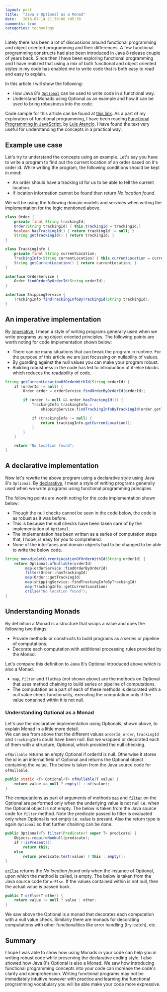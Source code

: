 ```yaml
---
layout: post
title:  "Java 8 Optional as a Monad"
date:   2016-07-14 21:30:00 +05:30
comments: true
categories: technology
---
```


Lately there has been a lot of discussions around functional programming and object oriented programming 
and their differences. A few functional programming constructs had also been introduced in Java 8 release couple of years back. 
Since then I have been exploring functional programming and I have realized that using a mix of both functional and 
object oriented styles in my code has enabled me to write code that is both easy to read and easy to explain.   

In this article I will show the following:

- How Java 8's [`Optional`][Optional] can be used to write code in a functional way.   
- Understand Monads using Optional as an example and how it can be used to bring robustness into the code.

Code sample for this article can be found at [this link][CodeSample]. As a part of my exploration of functional 
programming, I have been reading [Functional Programming in JavaScript][book], by [Luis Atencio][author]. I have 
found the text very useful for understanding the concepts in a practical way.

## Example use case
Let's try to understand the concepts using an example. Let's say you have to write a program to find out the 
current location of an order based on it's order id. While writing the program, the following conditions 
should be kept in mind:

- An order should have a tracking id for us to be able to tell the current location.
- If location information cannot be found then return *No location found*.

We will be using the following domain models and services when writing the implementation for the logic mentioned above.

```java
class Order {
    private final String trackingId;
    Order(String trackingId) { this.trackingId = trackingId;}
    boolean hasTrackingId() { return trackingId != null; }
    String getTrackingId() { return trackingId; }
}

class TrackingInfo {
    private final String currentLocation;
    TrackingInfo(String currentLocation) { this.currentLocation = currentLocation; }
    String getCurrentLocation() { return currentLocation; }
}

interface OrderService {
    Order findOrderByOrderId(String orderId);
}

interface ShippingService {
    TrackingInfo findTrackingInfoByTrackingId(String trackingId);
}
```

## An imperative implementation
By [imperative][imperative], I mean a style of writing programs generally used when we write programs using 
object oriented principles. The following points are worth noting for code implementation shown below:

- There can be many situations that can break the program in runtime. For the purpose of this article we are 
just focussing on nullability of values.
- By guarding against the null values you can make your program robust.
- Building robustness in the code has led to introduction of if-else blocks which reduces the readability of code.

```java
String getCurrentLocationOfOrderWithId(String orderId) {
    if (orderId != null) {
        Order order = orderService.findOrderByOrderId(orderId);

        if (order != null && order.hasTrackingId()) {
            TrackingInfo trackingInfo =
                shippingService.findTrackingInfoByTrackingId(order.getTrackingId());

            if (trackingInfo != null) {
                return trackingInfo.getCurrentLocation();
            }
        }
    }

    return "No location found";
}
```

## A declarative implementation
Now let's rewrite the above program using a declarative style using Java 8's `Optional`. By [declarative][declarative], 
I mean a style of writing programs generally used when we write programs using functional programming principles.

The following points are worth noting for the code implementation shown below:

- Though the null checks cannot be seen in the code below, the code is as robust as it was before. 
- This is because the null checks have been taken care of by the implementation of `Optional`.
- The implementation has been written as a series of computation steps that, I hope, is easy for you to comprehend.
- None of the interfaces and domain objects had to be changed to be able to write the below code.

```java
String monadicGetCurrentLocationOfOrderWithId(String orderId) {
    return Optional.ofNullable(orderId)
        .map(orderService::findOrderByOrderId)
        .filter(Order::hasTrackingId)
        .map(Order::getTrackingId)
        .map(shippingService::findTrackingInfoByTrackingId)
        .map(TrackingInfo::getCurrentLocation)
        .orElse("No location found");
}
```

## Understanding Monads
By definition a Monad is a structure that wraps a value and does the following two things:

- Provide methods or constructs to build programs as a series or pipeline of computations. 
- Decorate each computation with additional processing rules provided by the Monad.

Let's compare this definition to Java 8's Optional introduced above which is also a Monad. 

- `map`, `filter` and `flatMap` (not shown above) are the methods on Optional that uses method chaining to build 
series or pipeline of computations. 
- The computation as a part of each of these methods is decorated with a null value check functionality, 
executing the computation only if the value contained within it is not null.

### Understanding Optional as a Monad 
Let's use the declarative implementation using Optionals, shown above, to explain Monad in a little more detail.     
We can see from above that the different values `orderId`, `order`, `trackingId` and `trackingInfo` could have been null. 
But we wrapped or decorated each of them with a structure, Optional, which provided the null checking. 

`ofNullable` returns an empty Optional if orderId is null. Otherwise it stores the id in an internal field of Optional 
and returns the Optional object containing the value. The below is taken from the Java source code for `ofNullable`. 

```java
public static <T> Optional<T> ofNullable(T value) {
    return value == null ? empty() : of(value);
}
```

The computations as part of arguments of methods [`map`][map] and [`filter`][filter] on the Optional are performed only 
when the underlying value is not null i.e. when the Optional object is not empty. The below is taken from the Java source code 
for `filter` method. Note the predicate passed to filter is evaluated only when Optional is not empty i.e. value is 
present. Also the return type is again `Optional` so that further chaining can be done.

```java
public Optional<T> filter(Predicate<? super T> predicate) {
    Objects.requireNonNull(predicate);
    if (!isPresent())
        return this;
    else
        return predicate.test(value) ? this : empty();
}

```

[`orElse`][orElse] returns the *No location found* only when the instance of Optional, upon which the method is called, is empty.
The below is taken from the Java source code for `orElse`. If the values contained within is not null, then the actual value 
is passed back. 

```java
public T orElse(T other) {
    return value != null ? value : other;
}
```

We saw above the Optional is a monad that decorates each computation with a null value check. Similarly there are 
monads for decorating computations with other functionalities like error handling (try-catch), etc. 

## Summary
I hope I was able to show how using Monads in your code can help you in writing robust code while preserving the 
declarative coding style. I also showed how Java 8's Optional is also a Monad. We saw how introducing functional 
programming concepts into your code can increase the code's clarity and comprehension. Writing functional programs may 
not be immediately intuitive however with practice and learning the functional programming vocabulary you will 
be able make your code more expressive.


[CodeSample]: https://github.com/praveer09/optional-as-monad/blob/master/src/main/java/monad/Implementation.java
[tests]: https://github.com/praveer09/optional-as-monad/blob/master/src/test/java/monad/ImplementationTest.java
[ofNullable]: https://docs.oracle.com/javase/8/docs/api/java/util/Optional.html#ofNullable-T-
[filter]: https://docs.oracle.com/javase/8/docs/api/java/util/Optional.html#filter-java.util.function.Predicate-
[map]: https://docs.oracle.com/javase/8/docs/api/java/util/Optional.html#map-java.util.function.Function-
[flatMap]: https://docs.oracle.com/javase/8/docs/api/java/util/Optional.html#flatMap-java.util.function.Function-
[monad]: https://en.wikipedia.org/wiki/Monad_(functional_programming)
[functional]: https://en.wikipedia.org/wiki/Functional_programming
[book]: https://www.manning.com/books/functional-programming-in-javascript
[author]: https://twitter.com/luijar
[imperative]: https://en.wikipedia.org/wiki/Imperative_programming
[Optional]: https://docs.oracle.com/javase/8/docs/api/java/util/Optional.html
[declarative]: https://en.wikipedia.org/wiki/Declarative_programming
[orElse]: https://docs.oracle.com/javase/8/docs/api/java/util/Optional.html#orElse-T-